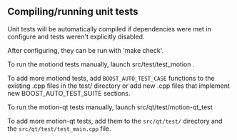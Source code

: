 Compiling/running unit tests
------------------------------------

Unit tests will be automatically compiled if dependencies were met in configure
and tests weren't explicitly disabled.

After configuring, they can be run with 'make check'.

To run the motiond tests manually, launch src/test/test_motion .

To add more motiond tests, add `BOOST_AUTO_TEST_CASE` functions to the existing
.cpp files in the test/ directory or add new .cpp files that
implement new BOOST_AUTO_TEST_SUITE sections.

To run the motion-qt tests manually, launch src/qt/test/motion-qt_test

To add more motion-qt tests, add them to the `src/qt/test/` directory and
the `src/qt/test/test_main.cpp` file.
